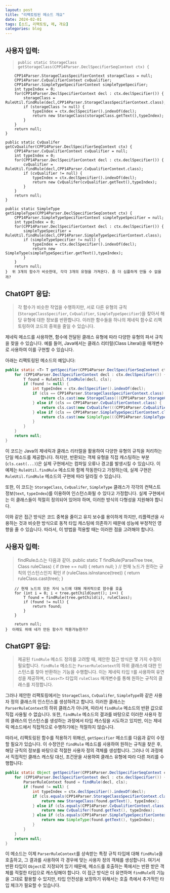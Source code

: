 ```yaml
---
layout: post
title: "리팩토링된 메소드 개요"
date: 2024-02-01
tags: [소드, 리팩토링, 메, 개요]
categories: blog
---
```


## 사용자 입력:
>     public static StorageClass getStorageClass(CPP14Parser.DeclSpecifierSeqContext ctx) {
        CPP14Parser.StorageClassSpecifierContext storageClass = null;
        CPP14Parser.CvQualifierContext cvQualifier;
        CPP14Parser.SimpleTypeSpecifierContext simpleTypeSpecifier;
        int typeIndex = 0;
        for(CPP14Parser.DeclSpecifierContext decl : ctx.declSpecifier()) {
            storageClass = RuleUtil.findRule(decl,CPP14Parser.StorageClassSpecifierContext.class);
            if (storageClass != null) {
                typeIndex = ctx.declSpecifier().indexOf(decl);
                return new StorageClass(storageClass.getText(),typeIndex);
            }
        }
        return null;
    }

    public static CvQualifer getCvQualifer(CPP14Parser.DeclSpecifierSeqContext ctx) {
        CPP14Parser.CvQualifierContext cvQualifier = null;
        int typeIndex = 0;
        for(CPP14Parser.DeclSpecifierContext decl : ctx.declSpecifier()) {
            cvQualifier = RuleUtil.findRule(decl,CPP14Parser.CvQualifierContext.class);
            if (cvQualifier != null) {
                typeIndex = ctx.declSpecifier().indexOf(decl);
                return new CvQualifer(cvQualifier.getText(),typeIndex);
            }
        }
        return null;
    }

    public static SimpleType getSimpleType(CPP14Parser.DeclSpecifierSeqContext ctx) {
        CPP14Parser.SimpleTypeSpecifierContext simpleTypeSpecifier = null;
        int typeIndex = 0;
        for(CPP14Parser.DeclSpecifierContext decl : ctx.declSpecifier()) {
            simpleTypeSpecifier = RuleUtil.findRule(decl,CPP14Parser.SimpleTypeSpecifierContext.class);
            if (simpleTypeSpecifier != null) {
                typeIndex = ctx.declSpecifier().indexOf(decl);
                return new SimpleType(simpleTypeSpecifier.getText(),typeIndex);
            }
        }
        return null;
    }  위 3개의 함수가 비슷한데, 각각 3개의 유형을 가져온다. 좀 더 심플하게 만들 수 없을까?

## ChatGPT 응답:
> 각 함수가 비슷한 작업을 수행하지만, 서로 다른 유형의 규칙(`StorageClassSpecifier`, `CvQualifier`, `SimpleTypeSpecifier`)을 찾아서 해당 유형에 대한 정보를 반환합니다. 이러한 함수들을 하나의 제네릭 함수로 리팩토링하여 코드의 중복을 줄일 수 있습니다. 

제네릭 메소드를 사용하면, 함수에 전달된 클래스 유형에 따라 다양한 유형의 파서 규칙을 찾을 수 있습니다. 예를 들어, Java에서는 클래스 리터럴(Class Literal)을 매개변수로 사용하여 이를 구현할 수 있습니다.

아래는 리팩토링된 메소드의 예입니다:

```java
public static <T> T getSpecifier(CPP14Parser.DeclSpecifierSeqContext ctx, Class<T> cls) {
    for (CPP14Parser.DeclSpecifierContext decl : ctx.declSpecifier()) {
        T found = RuleUtil.findRule(decl, cls);
        if (found != null) {
            int typeIndex = ctx.declSpecifier().indexOf(decl);
            if (cls == CPP14Parser.StorageClassSpecifierContext.class) {
                return cls.cast(new StorageClass(((CPP14Parser.StorageClassSpecifierContext) found).getText(), typeIndex));
            } else if (cls == CPP14Parser.CvQualifierContext.class) {
                return cls.cast(new CvQualifer(((CPP14Parser.CvQualifierContext) found).getText(), typeIndex));
            } else if (cls == CPP14Parser.SimpleTypeSpecifierContext.class) {
                return cls.cast(new SimpleType(((CPP14Parser.SimpleTypeSpecifierContext) found).getText(), typeIndex));
            }
        }
    }
    return null;
}
```

이 코드는 Java의 제네릭과 클래스 리터럴을 활용하여 다양한 유형의 규칙을 처리하는 단일 메소드를 제공합니다. 하지만, 반환되는 객체 유형을 직접 캐스팅하는 부분(`cls.cast(...)`)은 실제 구현에서는 컴파일 오류나 경고를 발생시킬 수 있습니다. 이 예제는 `RuleUtil.findRule` 메소드와 함께 작동한다고 가정하는데, 실제 구현은 `RuleUtil.findRule` 메소드의 구현에 따라 달라질 수 있습니다.

또한, 이 코드는 `StorageClass`, `CvQualifer`, `SimpleType` 클래스가 각각의 컨텍스트 정보(`text`, `typeIndex`)를 이용하여 인스턴스화될 수 있다고 가정합니다. 실제 구현에서는 이 클래스들이 적절히 정의되어 있어야 하며, 이러한 방식의 다형성을 지원해야 합니다.

이와 같은 접근 방식은 코드 중복을 줄이고 유지 보수를 용이하게 하지만, 리플렉션을 사용하는 것과 비슷한 방식으로 동적 타입 캐스팅에 의존하기 때문에 성능에 부정적인 영향을 줄 수 있습니다. 따라서, 이 방법을 적용할 때는 이러한 점을 고려해야 합니다.

## 사용자 입력:
> findRule소스는 다음과 같아.     public static <T extends ParserRuleContext> T findRule(ParseTree tree, Class<T> ruleClass) {
        if (tree == null) {
            return null;
        }
        // 현재 노드가 원하는 규칙의 인스턴스인지 확인
        if (ruleClass.isInstance(tree)) {
            return ruleClass.cast(tree);
        }

        // 현재 노드의 모든 자식 노드에 대해 재귀적으로 함수를 호출
        for (int i = 0; i < tree.getChildCount(); i++) {
            T found = findRule(tree.getChild(i), ruleClass);
            if (found != null) {
                return found;
            }
        }

        return null;
    }  이래도 위에 네가 만든 함수가 적용가능한가?

## ChatGPT 응답:
> 제공된 `findRule` 메소드 정의를 고려할 때, 제안한 접근 방식은 몇 가지 수정이 필요합니다. `findRule` 메소드는 `ParserRuleContext`의 하위 클래스에 대한 인스턴스를 찾아 반환하는 기능을 수행합니다. 이는 제네릭 타입 `T`를 사용하여 유연성을 제공하며, `Class<T>` 타입의 `ruleClass` 매개변수를 통해 원하는 규칙의 클래스를 지정합니다.

그러나 제안한 리팩토링에서는 `StorageClass`, `CvQualifer`, `SimpleType`와 같은 사용자 정의 클래스의 인스턴스를 생성하려고 합니다. 이러한 클래스는 `ParserRuleContext`의 하위 클래스가 아니며, 따라서 `findRule` 메소드의 반환 값으로 직접 사용될 수 없습니다. 또한, `findRule` 메소드의 결과를 바탕으로 이러한 사용자 정의 클래스의 인스턴스를 생성하는 과정에서 타입 캐스팅을 시도하고 있지만, 이는 제네릭 메소드에서 직접적으로 수행하기에는 적절하지 않습니다.

따라서, 리팩토링된 함수를 적용하기 위해선, `getSpecifier` 메소드를 다음과 같이 수정할 필요가 있습니다. 이 수정안은 `findRule` 메소드를 사용하여 원하는 규칙을 찾은 후, 해당 규칙의 정보를 바탕으로 적절한 사용자 정의 객체를 생성합니다. 그러나 이 과정에서 직접적인 클래스 캐스팅 대신, 조건문을 사용하여 클래스 유형에 따라 다른 처리를 수행합니다:

```java
public static Object getSpecifier(CPP14Parser.DeclSpecifierSeqContext ctx, Class<? extends ParserRuleContext> cls) {
    for (CPP14Parser.DeclSpecifierContext decl : ctx.declSpecifier()) {
        ParserRuleContext found = findRule(decl, cls);
        if (found != null) {
            int typeIndex = ctx.declSpecifier().indexOf(decl);
            if (cls.equals(CPP14Parser.StorageClassSpecifierContext.class)) {
                return new StorageClass(found.getText(), typeIndex);
            } else if (cls.equals(CPP14Parser.CvQualifierContext.class)) {
                return new CvQualifer(found.getText(), typeIndex);
            } else if (cls.equals(CPP14Parser.SimpleTypeSpecifierContext.class)) {
                return new SimpleType(found.getText(), typeIndex);
            }
        }
    }
    return null;
}
```

이 메소드는 이제 `ParserRuleContext`를 상속받는 특정 규칙 타입에 대해 `findRule`을 호출하고, 그 결과를 사용하여 각 경우에 맞는 사용자 정의 객체를 생성합니다. 여기서 반환 타입이 `Object`로 지정되어 있기 때문에, 메소드를 호출하는 쪽에서는 반환 받은 객체를 적절한 타입으로 캐스팅해야 합니다. 이 접근 방식은 더 유연하며 `findRule`의 기능을 그대로 활용할 수 있지만, 타입 안전성을 보장하기 위해서는 호출 측에서 추가적인 타입 체크가 필요할 수 있습니다.

